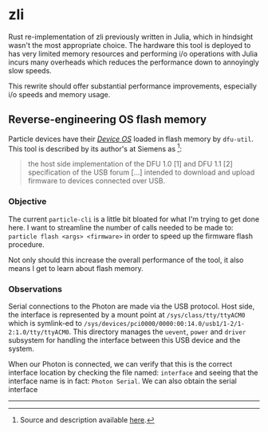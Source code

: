 # zli

Rust re-implementation of zli previously written in Julia, which in hindsight wasn't the most appropriate choice.
The hardware this tool is deployed to has very limited memory resources and performing i/o operations with Julia incurs many overheads which reduces the performance down to annoyingly slow speeds.

This rewrite should offer substantial performance improvements, especially i/o speeds and memory usage.

## Reverse-engineering OS flash memory

Particle devices have their [*Device OS*](https://docs.particle.io/reference/device-os/firmware/) loaded in flash memory by `dfu-util`.
This tool is described by its author's at Siemens as [^1]:

> the host side implementation of the DFU 1.0 [1] and DFU 1.1 [2] specification of the USB forum [...] intended to download and upload firmware to devices connected over USB.

### Objective

The current `particle-cli` is a little bit bloated for what I'm trying to get done here.
I want to streamline the number of calls needed to be made to: `particle flash <args> <firmware>` in order to speed up the firmware flash procedure.

Not only should this increase the overall performance of the tool, it also means I get to learn about flash memory.

### Observations

Serial connections to the Photon are made via the USB protocol.
Host side, the interface is represented by a mount point at `/sys/class/tty/ttyACM0` which is symlink-ed to `/sys/devices/pci0000/0000:00:14.0/usb1/1-2/1-2:1.0/tty/ttyACM0`.
This directory manages the `uevent`, `power` and `driver` subsystem for handling the interface between this USB device and the system.

When our Photon is connected, we can verify that this is the correct interface location by checking the file named: `interface` and seeing that the interface name is in fact: `Photon Serial`.
We can also obtain the serial interface 

---

[^1]: Source and description available [here](https://github.com/siemens/dfu-util).
